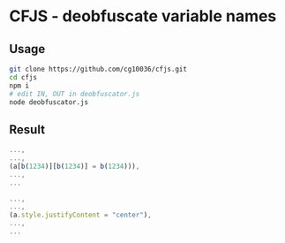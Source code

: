 # CFJS - deobfuscate variable names

## Usage

```bash
git clone https://github.com/cg10036/cfjs.git
cd cfjs
npm i
# edit IN, OUT in deobfuscator.js
node deobfuscator.js
```

## Result

```js
...,
...,
(a[b(1234)][b(1234)] = b(1234))),
...,
...
```

```js
...,
...,
(a.style.justifyContent = "center"),
...,
...
```
